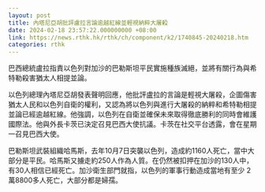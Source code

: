 ```yaml
---
layout: post
title: 內塔尼亞胡批評盧拉言論逾越紅線並輕視納粹大屠殺
date: 2024-02-18 23:57:22.000000000 +08:00
link: https://news.rthk.hk/rthk/ch/component/k2/1740845-20240218.htm
categories: rthk
---
```


巴西總統盧拉指責以色列對加沙的巴勒斯坦平民實施種族滅絕，並將有關行為與希特勒殺害猶太人相提並論。

以色列總理內塔尼亞胡發表聲明回應，他批評盧拉的言論是輕視大屠殺，企圖傷害猶太人民和以色列自衛的權利，又認為將以色列與進行大屠殺的納粹和希特勒相提並論已經逾越紅線。他強調，以色列在自衛並確保未來取得徹底勝利的同時會維護國際法。他與外長卡茨已決定召見巴西大使抗議。卡茨在社交平台透露，會在星期一召見巴西大使。

巴勒斯坦武裝組織哈馬斯，去年10月7日突襲以色列，造成約1160人死亡，當中大部分是平民。哈馬斯又擄走約250人作為人質。在仍然被扣押在加沙的130人中，有30人相信已經死亡。加沙衛生部門就指，以色列的軍事行動造成當地有至少 2萬8800多人死亡，大部分都是婦孺。
